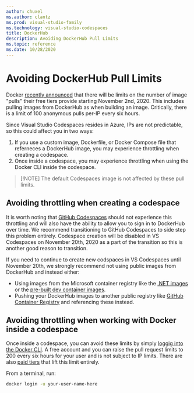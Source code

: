 ```yaml
---
author: chuxel
ms.author: clantz
ms.prod: visual-studio-family
ms.technology: visual-studio-codespaces
title: DockerHub
description: Avoiding DockerHub Pull Limits
ms.topic: reference
ms.date: 10/28/2020
---
```


# Avoiding DockerHub Pull Limits

Docker [recently announced](https://www.docker.com/pricing/resource-consumption-updates) that there will be limits on the number of image "pulls" their free tiers provide starting November 2nd, 2020. This includes pulling images from DockerHub as when building an image. Critically, there is a limit of 100 anonymous pulls per-IP every six hours.

Since Visual Studio Codespaces resides in Azure, IPs are not predictable, so this could affect you in two ways:

1. If you use a custom image, Dockerfile, or Docker Compose file that referneces a DockerHub image, you may experience throttling when creating a codespace.
2. Once inside a codespace, you may experience throttling when using the Docker CLI inside the codespace.

> [!NOTE] The default Codespaces image is not affected by these pull limits.

## Avoiding throttling when creating a codespace

It is worth noting that [GitHub Codespaces](https://github.com/features/codespaces) should not experience this throttling and will also have the ability to allow you to sign in to DockerHub over time. We recommend transitioning to GitHub Codespaces to side step this problem entirely. Codespace creation will be disabled in VS Codespaces on November 20th, 2020 as a part of the transition so this is another good reason to transition.

If you need to continue to create new codspaces in VS Codespaces until November 20th, we strongly recommend not using public images from DockerHub and instead either:

- Using images from the Microsoft container registry like the [.NET images](https://hub.docker.com/_/microsoft-dotnet) or the [pre-built dev container images](https://hub.docker.com/_/microsoft-vscode-devcontainers).
- Pushing your DockerHub images to another public registry like [GitHub Container Registry](https://docs.github.com/en/free-pro-team@latest/packages/getting-started-with-github-container-registry/about-github-container-registry) and referencing these instead.

## Avoiding throttling when working with Docker inside a codespace

Once inside a codespace, you can avoid these limits by simply [loggig into the Docker CLI](https://docs.docker.com/engine/reference/commandline/login/). A free account and you can raise the pull request limits to 200 every six hours for your user and is not subject to IP limits. There are also [paid tiers](https://www.docker.com/pricing) that lift this limit entirely.

From a terminal, run:

```bash
docker login -u your-user-name-here
```
